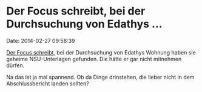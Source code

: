 Der Focus schreibt, bei der Durchsuchung von Edathys \...
=========================================================

Date: 2014-02-27 09:58:39

[Der Focus
schreibt](http://www.focus.de/politik/deutschland/bundesregierung-edathy-ermittlungen-im-bundestag-nsu-unterlagen-in-wohnung-gefunden_id_3644975.html),
bei der Durchsuchung von Edathys Wohnung haben sie geheime
NSU-Unterlagen gefunden. Die hätte er gar nicht mitnehmen dürfen.

Na das ist ja mal spannend. Ob da Dinge drinstehen, die lieber nicht in
dem Abschlussbericht landen sollten?
